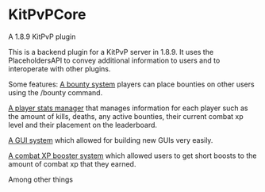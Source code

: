 # KitPvPCore
A 1.8.9 KitPvP plugin

This is a backend plugin for a KitPvP server in 1.8.9. It uses the PlaceholdersAPI to convey additional information to users and to interoperate with other plugins.

Some features:
[A bounty system](https://github.com/dec4234/KitPvPCore/blob/main/src/main/java/net/dec4234/commands/BountyCommand.java) players can place bounties on other users using the /bounty command.

[A player stats manager](https://github.com/dec4234/KitPvPCore/blob/main/src/main/java/net/dec4234/files/PlayerStats.java) that manages information for each player such as the amount of kills, deaths, any active bounties, their current combat xp level and their placement on the leaderboard.

[A GUI system](https://github.com/dec4234/KitPvPCore/tree/main/src/main/java/net/dec4234/guis/framework) which allowed for building new GUIs very easily.

[A combat XP booster system](https://github.com/dec4234/KitPvPCore/blob/main/src/main/java/net/dec4234/guis/content/boosters/BoosterHandling.java) which allowed users to get short boosts to the amount of combat xp that they earned.

Among other things
